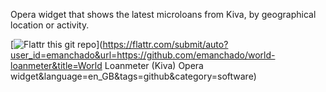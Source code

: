 Opera widget that shows the latest microloans from Kiva, by
geographical location or activity.

[![Flattr this git repo](http://api.flattr.com/button/flattr-badge-large.png)](https://flattr.com/submit/auto?user_id=emanchado&url=https://github.com/emanchado/world-loanmeter&title=World Loanmeter (Kiva) Opera widget&language=en_GB&tags=github&category=software)
